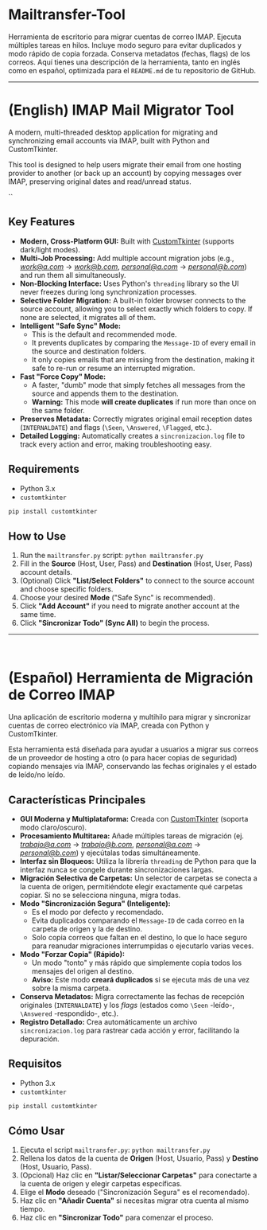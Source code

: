 # Mailtransfer-Tool
Herramienta de escritorio para migrar cuentas de correo IMAP. Ejecuta múltiples tareas en hilos. Incluye modo seguro para evitar duplicados y modo rápido de copia forzada. Conserva metadatos (fechas, flags) de los correos.
Aquí tienes una descripción de la herramienta, tanto en inglés como en español, optimizada para el `README.md` de tu repositorio de GitHub.

-----

# (English) IMAP Mail Migrator Tool

A modern, multi-threaded desktop application for migrating and synchronizing email accounts via IMAP, built with Python and CustomTkinter.

This tool is designed to help users migrate their email from one hosting provider to another (or back up an account) by copying messages over IMAP, preserving original dates and read/unread status.

\`\`

## Key Features

  * **Modern, Cross-Platform GUI:** Built with [CustomTkinter](https://github.com/TomSchimansky/CustomTkinter) (supports dark/light modes).
  * **Multi-Job Processing:** Add multiple account migration jobs (e.g., *work@a.com* -\> *work@b.com*, *personal@a.com* -\> *personal@b.com*) and run them all simultaneously.
  * **Non-Blocking Interface:** Uses Python's `threading` library so the UI never freezes during long synchronization processes.
  * **Selective Folder Migration:** A built-in folder browser connects to the source account, allowing you to select exactly which folders to copy. If none are selected, it migrates all of them.
  * **Intelligent "Safe Sync" Mode:**
      * This is the default and recommended mode.
      * It prevents duplicates by comparing the `Message-ID` of every email in the source and destination folders.
      * It only copies emails that are missing from the destination, making it safe to re-run or resume an interrupted migration.
  * **Fast "Force Copy" Mode:**
      * A faster, "dumb" mode that simply fetches all messages from the source and appends them to the destination.
      * **Warning:** This mode **will create duplicates** if run more than once on the same folder.
  * **Preserves Metadata:** Correctly migrates original email reception dates (`INTERNALDATE`) and flags (`\Seen`, `\Answered`, `\Flagged`, etc.).
  * **Detailed Logging:** Automatically creates a `sincronizacion.log` file to track every action and error, making troubleshooting easy.

## Requirements

  * Python 3.x
  * `customtkinter`

<!-- end list -->

```bash
pip install customtkinter
```

## How to Use

1.  Run the `mailtransfer.py` script: `python mailtransfer.py`
2.  Fill in the **Source** (Host, User, Pass) and **Destination** (Host, User, Pass) account details.
3.  (Optional) Click **"List/Select Folders"** to connect to the source account and choose specific folders.
4.  Choose your desired **Mode** ("Safe Sync" is recommended).
5.  Click **"Add Account"** if you need to migrate another account at the same time.
6.  Click **"Sincronizar Todo" (Sync All)** to begin the process.

-----

<br>

# (Español) Herramienta de Migración de Correo IMAP

Una aplicación de escritorio moderna y multihilo para migrar y sincronizar cuentas de correo electrónico vía IMAP, creada con Python y CustomTkinter.

Esta herramienta está diseñada para ayudar a usuarios a migrar sus correos de un proveedor de hosting a otro (o para hacer copias de seguridad) copiando mensajes vía IMAP, conservando las fechas originales y el estado de leído/no leído.


## Características Principales

  * **GUI Moderna y Multiplataforma:** Creada con [CustomTkinter](https://github.com/TomSchimansky/CustomTkinter) (soporta modo claro/oscuro).
  * **Procesamiento Multitarea:** Añade múltiples tareas de migración (ej. *trabajo@a.com* -\> *trabajo@b.com*, *personal@a.com* -\> *personal@b.com*) y ejecútalas todas simultáneamente.
  * **Interfaz sin Bloqueos:** Utiliza la librería `threading` de Python para que la interfaz nunca se congele durante sincronizaciones largas.
  * **Migración Selectiva de Carpetas:** Un selector de carpetas se conecta a la cuenta de origen, permitiéndote elegir exactamente qué carpetas copiar. Si no se selecciona ninguna, migra todas.
  * **Modo "Sincronización Segura" (Inteligente):**
      * Es el modo por defecto y recomendado.
      * Evita duplicados comparando el `Message-ID` de cada correo en la carpeta de origen y la de destino.
      * Solo copia correos que faltan en el destino, lo que lo hace seguro para reanudar migraciones interrumpidas o ejecutarlo varias veces.
  * **Modo "Forzar Copia" (Rápido):**
      * Un modo "tonto" y más rápido que simplemente copia todos los mensajes del origen al destino.
      * **Aviso:** Este modo **creará duplicados** si se ejecuta más de una vez sobre la misma carpeta.
  * **Conserva Metadatos:** Migra correctamente las fechas de recepción originales (`INTERNALDATE`) y los *flags* (estados como `\Seen` -leído-, `\Answered` -respondido-, etc.).
  * **Registro Detallado:** Crea automáticamente un archivo `sincronizacion.log` para rastrear cada acción y error, facilitando la depuración.

## Requisitos

  * Python 3.x
  * `customtkinter`

<!-- end list -->

```bash
pip install customtkinter
```

## Cómo Usar

1.  Ejecuta el script `mailtransfer.py`: `python mailtransfer.py`
2.  Rellena los datos de la cuenta de **Origen** (Host, Usuario, Pass) y **Destino** (Host, Usuario, Pass).
3.  (Opcional) Haz clic en **"Listar/Seleccionar Carpetas"** para conectarte a la cuenta de origen y elegir carpetas específicas.
4.  Elige el **Modo** deseado ("Sincronización Segura" es el recomendado).
5.  Haz clic en **"Añadir Cuenta"** si necesitas migrar otra cuenta al mismo tiempo.
6.  Haz clic en **"Sincronizar Todo"** para comenzar el proceso.
